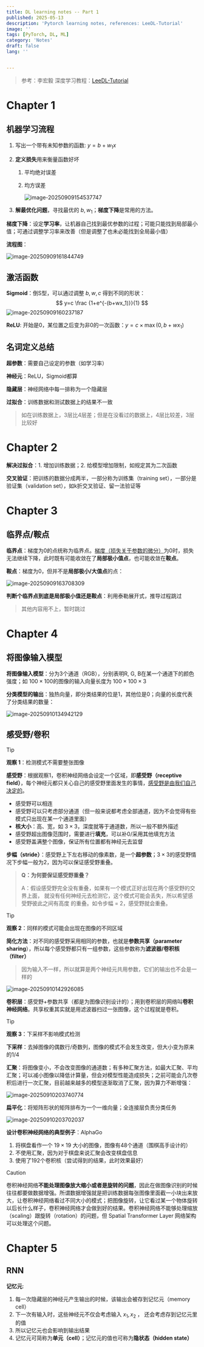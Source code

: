 ```yaml
---
title: DL learning notes -- Part 1
published: 2025-05-13
description: 'Pytorch learning notes, references: LeeDL-Tutorial'
image: ''
tags: [PyTorch, DL, ML]
category: 'Notes'
draft: false 
lang: ''


---
```


> 参考：李宏毅 深度学习教程：[LeeDL-Tutorial](https://github.com/datawhalechina/leedl-tutorial)

# Chapter 1

## 机器学习流程

1. 写出一个带有未知参数的函数: $y=b+w_1x$

2. **定义损失**用来衡量函数好坏

   1. 平均绝对误差

   2. 均方误差

      ![image-20250909154537747](assets/image-20250909154537747.png)

3. **解最优化问题**，寻找最优的 $b, w_1$；**梯度下降**是常用的方法。

**梯度下降**：设定**学习率**，让机器自己找到最优参数的过程；可能只能找到局部最小值；可通过调整学习率来改善（但是调整了也未必能找到全局最小值）

**流程图**：

![image-20250909161844749](assets/image-20250909161844749.png)

## 激活函数

**Sigmoid**：倒S型，可以通过调整 $b,w,c$ 得到不同的形状：
$$
y=c \frac {1+e^{-(b+wx_1)}}{1}
$$
![image-20250909160237187](assets/image-20250909160237187.png)

**ReLU**: 开始是0，某位置之后变为非0的一次函数：$y=c \times \max(0,b+wx_1)$

## 名词定义总结

**超参数**：需要自己设定的参数（如学习率）

**神经元**：ReLU，Sigmoid都算

**隐藏层**：神经网络中每一排称为一个隐藏层

**过拟合**：训练数据和测试数据上的结果不一致

> 如在训练数据上，3层比4层差；但是在没看过的数据上，4层比较差，3层比较好

# Chapter 2

**解决过拟合**：1. 增加训练数据；2. 给模型增加限制，如规定其为二次函数

**交叉验证**：把训练的数据分成两半，一部分称为训练集（training set），一部分是验证集（validation set），如k折交叉验证、留一法验证等

# Chapter 3

## 临界点/鞍点

**临界点**：梯度为0的点统称为临界点。<u>梯度（损失关于参数的微分）</u>为0时，损失无法继续下降，此时既有可能收敛在了**局部极小值点**，也可能收敛在**鞍点**。

**鞍点**：梯度为0，但并不是**局部极小/大值点**的点：

![image-20250909163708309](assets/image-20250909163708309.png)

**判断个临界点到底是局部极小值还是鞍点**：利用泰勒展开式，推导过程跳过

> 其他内容用不上，暂时跳过

# Chapter 4

## 将图像输入模型

**将图像输入模型**：分为3个通道（RGB），分别表明R, G, B在某一个通道下的颜色强度；如 $100 \times 100$的图像的输入向量长度为 $100 \times 100 \times 3$

**分类模型的输出**：独热向量，即分类结果的位是1，其他位是0；向量的长度代表了分类结果的数量：

![image-20250910134942129](assets/image-20250910134942129.png)

## 感受野/卷积

> [!TIP]
>
> **观察 1**：检测模式不需要整张图像

**感受野**：根据观察1，卷积神经网络会设定一个区域，即**感受野（receptive field）**，每个神经元都只关心自己的感受野里面发生的事情，<u>感受野是由我们自己决定的</u>。

- 感受野可以相连
- 感受野可以只考虑部分通道（但一般来说都考虑全部通道，因为不会觉得有些模式只出现在某一个通道里面）
- **核大小**：高、宽，如 $3 \times 3$，深度就等于通道数，所以一般不额外描述
- 感受野超出图像范围时，需要进行**填充**，可以补0/采用其他填充方法
- 感受野盖满整个图像，保证所有位置都有神经元去监督

**步幅（stride）**：感受野上下左右移动的像素数，是一个**超参数**；$3 \times 3$的感受野情况下步幅一般为2，因为可以保证感受野重叠。

> **Q：为何要保证感受野重叠？**
>
> A：假设感受野完全没有重叠，如果有一个模式正好出现在两个感受野的交界上面， 就没有任何神经元去检测它，这个模式可能会丢失，所以希望感受野彼此之间有高度 的重叠。如令步幅 = 2，感受野就会重叠。



> [!TIP]
>
> **观察 2**：同样的模式可能会出现在图像的不同区域

**简化方法**：对不同的感受野采用相同的参数，也就是**参数共享（parameter sharing**），所以每个感受野都只有一组参数，这些参数称为**滤波器/卷积核（filter）**

> 因为输入不一样，所以就算是两个神经元共用参数，它们的输出也不会是一样的

![image-20250910142926085](assets/image-20250910142926085.png)

**卷积层**：感受野+参数共享（都是为图像识别设计的）；用到卷积层的网络叫**卷积神经网络**。共享权重其实就是用滤波器扫过一张图像，这个过程就是卷积。

> [!TIP]
>
> **观察 3**：下采样不影响模式检测

**下采样**：去掉图像的偶数行/奇数列，图像的模式不会发生改变，但大小变为原来的1/4

**汇聚**：将图像变小，不会改变图像的通道数；有多种汇聚方法，如最大汇聚、平均汇聚；可以减小图像以降低计算量，但会对模型性能造成损失；之前可能会几次卷积后进行一次汇聚，目前越来越多的模型逐渐取消了汇聚，因为算力不断增强：

![image-20250910203740774](assets/image-20250910203740774.png)

**扁平化**：将矩阵形状的矩阵排布为一个一维向量；全连接层负责分类任务

![image-20250910203702037](assets/image-20250910203702037.png)

**设计卷积神经网络的典型例子**：AlphaGo

1. 将棋盘看作一个 $19 \times 19$ 大小的图像，图像有48个通道（围棋高手设计的）
2. 不使用汇聚，因为对于棋盘来说汇聚会改变棋盘信息
3. 使用了192个卷积核（尝试得到的结果，此时效果最好）

> [!CAUTION]
>
> 卷积神经网络**不能处理图像放大缩小或者是旋转的问题**，因此在做图像识别的时候往往都要做数据增强。所谓数据增强就是把训练数据每张图像里面截一小块出来放大，让卷积神经网络看过不同大小的模式；把图像旋转，让它看过某一个物体旋转以后长什么样子，卷积神经网络才会做到好的结果。卷积神经网络不能够处理缩放（scaling）跟旋转（rotation）的问题，但 Spatial Transformer Layer 网络架构可以处理这个问题。



# Chapter 5

## RNN

**记忆元**:

1. 每一次隐藏层的神经元产生输出的时候，该输出会被存到记忆元（memory cell）
2. 下一次有输入时，这些神经元不仅会考虑输入 $x_1,x_2$ ， 还会考虑存到记忆元里的值
3. 所以记忆元也会影响到输出结果
4. 记忆元可简称为**单元（cell）**；记忆元的值也可称为**隐状态（hidden state）**
